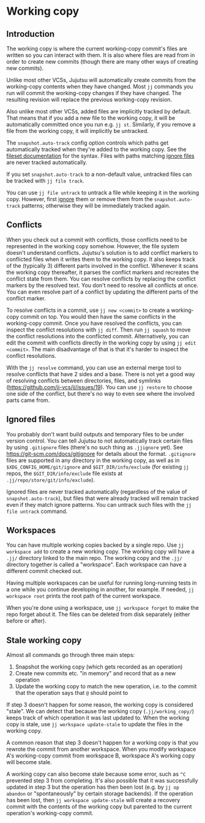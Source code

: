 # Working copy


## Introduction

The working copy is where the current working-copy commit's files are written so
you can interact with them. It is also where files are read from in order to
create new commits (though there are many other ways of creating new commits).

Unlike most other VCSs, Jujutsu will automatically create commits from the
working-copy contents when they have changed. Most `jj` commands you run will
commit the working-copy changes if they have changed. The resulting revision
will replace the previous working-copy revision.

Also unlike most other VCSs, added files are implicitly tracked by default. That
means that if you add a new file to the working copy, it will be automatically
committed once you run e.g. `jj st`. Similarly, if you remove a file from the
working copy, it will implicitly be untracked.

The `snapshot.auto-track` config option controls which paths get automatically
tracked when they're added to the working copy. See the
[fileset documentation](filesets.md) for the syntax. Files with paths matching
[ignore files](#ignored-files) are never tracked automatically.

If you set `snapshot.auto-track` to a non-default value, untracked files can be
tracked with `jj file track`.

You can use `jj file untrack` to untrack a file while keeping it in the working
copy. However, first [ignore](#ignored-files) them or remove them from the
`snapshot.auto-track` patterns; otherwise they will be immediately tracked again.


## Conflicts

When you check out a commit with conflicts, those conflicts need to be
represented in the working copy somehow. However, the file system doesn't
understand conflicts. Jujutsu's solution is to add conflict markers to
conflicted files when it writes them to the working copy. It also keeps track of
the (typically 3) different parts involved in the conflict. Whenever it scans
the working copy thereafter, it parses the conflict markers and recreates the
conflict state from them. You can resolve conflicts by replacing the conflict
markers by the resolved text. You don't need to resolve all conflicts at once.
You can even resolve part of a conflict by updating the different parts of the
conflict marker.

To resolve conflicts in a commit, use `jj new <commit>` to create a working-copy
commit on top. You would then have the same conflicts in the working-copy
commit. Once you have resolved the conflicts, you can inspect the conflict
resolutions with `jj diff`. Then run `jj squash` to move the conflict
resolutions into the conflicted commit. Alternatively, you can edit the commit
with conflicts directly in the working copy by using `jj edit <commit>`. The
main disadvantage of that is that it's harder to inspect the conflict
resolutions.

With the `jj resolve` command, you can use an external merge tool to resolve
conflicts that have 2 sides and a base.  There is not yet a good way of
resolving conflicts between directories, files, and symlinks
(<https://github.com/jj-vcs/jj/issues/19>). You can use `jj restore` to choose
one side of the conflict, but there's no way to even see where the involved
parts came from.


## Ignored files

You probably don't want build outputs and temporary files to be under version
control. You can tell Jujutsu to not automatically track certain files by using
`.gitignore` files (there's no such thing as `.jjignore` yet). See
<https://git-scm.com/docs/gitignore> for details about the format. `.gitignore`
files are supported in any directory in the working copy, as well as in
`$XDG_CONFIG_HOME/git/ignore` and `$GIT_DIR/info/exclude` (for existing `jj`
repos, the `$GIT_DIR/info/exclude` file exists at
`.jj/repo/store/git/info/exclude`).

Ignored files are never tracked automatically (regardless of the value of
`snapshot.auto-track`), but files that were already tracked will remain tracked
even if they match ignore patterns. You can untrack such files with the
`jj file untrack` command.


## Workspaces

You can have multiple working copies backed by a single repo. Use
`jj workspace add` to create a new working copy. The working copy will have a
`.jj/` directory linked to the main repo. The working copy and the `.jj/`
directory together is called a "workspace". Each workspace can have a different
commit checked out.

Having multiple workspaces can be useful for running long-running tests in a one
while you continue developing in another, for example. If needed,
`jj workspace root` prints the root path of the current workspace.

When you're done using a workspace, use `jj workspace forget` to make the repo
forget about it. The files can be deleted from disk separately (either before or
after).

## Stale working copy

Almost all commands go through three main steps:

1. Snapshot the working copy (which gets recorded as an operation)
2. Create new commits etc. "in memory" and record that as a new operation
3. Update the working copy to match the new operation, i.e. to the commit that
   the operation says that `@` should point to

If step 3 doesn't happen for some reason, the working copy is considered
"stale". We can detect that because the working copy (`.jj/working_copy/`)
keeps track of which operation it was last updated to. When the working copy is
stale, use `jj workspace update-stale` to update the files in the working copy.

A common reason that step 3 doesn't happen for a working copy is that you
rewrote the commit from another workspace. When you modify workspace A's
working-copy commit from workspace B, workspace A's working copy will become
stale.

A working copy can also become stale because some error, such as `^C` prevented
step 3 from completing. It's also possible that it was successfully updated in
step 3 but the operation has then been lost (e.g. by `jj op abandon` or
"spontaneously" by certain storage backends). If the operation has been lost,
then `jj workspace update-stale` will create a recovery commit with the
contents of the working copy but parented to the current operation's
working-copy commit.
